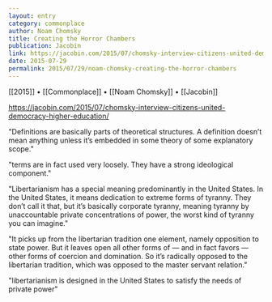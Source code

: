 ```yaml
---
layout: entry
category: commonplace
author: Noam Chomsky
title: Creating the Horror Chambers
publication: Jacobin
link: https://jacobin.com/2015/07/chomsky-interview-citizens-united-democracy-higher-education/
date: 2015-07-29
permalink: 2015/07/29/noam-chomsky-creating-the-horror-chambers
---
```


[[2015]] • [[Commonplace]] • [[Noam Chomsky]] • [[Jacobin]] 

https://jacobin.com/2015/07/chomsky-interview-citizens-united-democracy-higher-education/

"Definitions are basically parts of theoretical structures. A definition doesn’t mean anything unless it’s embedded in some theory of some explanatory scope."
 
"terms are in fact used very loosely. They have a strong ideological component."

"Libertarianism has a special meaning predominantly in the United States. In the United States, it means dedication to extreme forms of tyranny. They don’t call it that, but it’s basically corporate tyranny, meaning tyranny by unaccountable private concentrations of power, the worst kind of tyranny you can imagine."

"It picks up from the libertarian tradition one element, namely opposition to state power. But it leaves open all other forms of — and in fact favors — other forms of coercion and domination. So it’s radically opposed to the libertarian tradition, which was opposed to the master servant relation."
 
"libertarianism is designed in the United States to satisfy the needs of private power"
